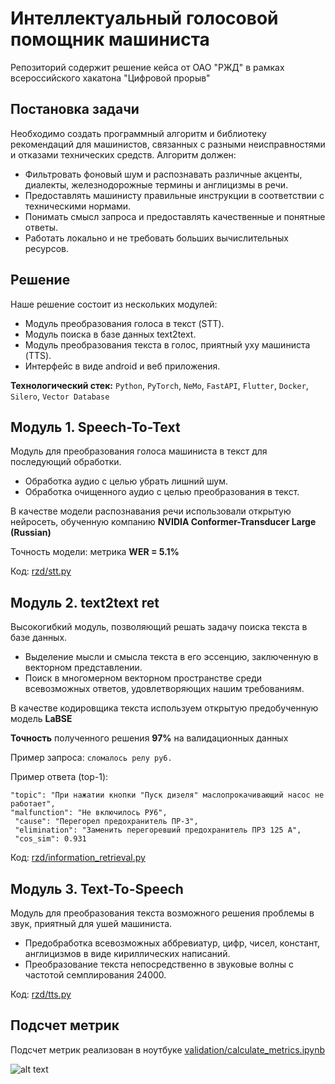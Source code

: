 # Интеллектуальный голосовой помощник машиниста

Репозиторий содержит решение кейса от ОАО "РЖД" в рамках всероссийского хакатона "Цифровой прорыв"

## Постановка задачи

Необходимо создать программный алгоритм и библиотеку рекомендаций для машинистов, связанных с разными неисправностями и отказами технических средств. Алгоритм должен:
- Фильтровать фоновый шум и распознавать различные акценты, диалекты, железнодорожные термины и англицизмы в речи.
- Предоставлять машинисту правильные инструкции в соответствии с техническими нормами.
- Понимать смысл запроса и предоставлять качественные и понятные ответы.
- Работать локально и не требовать больших вычислительных ресурсов.

## Решение

Наше решение состоит из нескольких модулей:
- Модуль преобразования голоса в текст (STT).
- Модуль поиска в базе данных text2text.
- Модуль преобразования текста в голос, приятный уху машиниста (TTS).
- Интерфейс  в виде android и веб приложения.

**Технологический стек:** `Python`, `PyTorch`, `NeMo`, `FastAPI`, `Flutter`, `Docker`, `Silero`, `Vector Database`

## Модуль 1. Speech-To-Text

Модуль для преобразования голоса машиниста в текст для последующий обработки. 
- Обработка аудио с целью убрать лишний шум.
- Обработка очищенного аудио с целью преобразования в текст.

В качестве модели распознавания речи использовали открытую нейросеть, обученную компанию **NVIDIA Conformer-Transducer Large (Russian)**

Точность модели: метрика **WER = 5.1%**

Код: [rzd/stt.py](rzd/stt.py)

## Модуль 2. text2text ret

Высокогибкий модуль, позволяющий решать задачу поиска текста в базе данных.
- Выделение мысли и смысла текста в его эссенцию, заключенную в векторном представлении.
- Поиск в многомерном векторном пространстве среди всевозможных ответов, удовлетворяющих нашим требованиям.

В качестве кодировщика текста используем открытую предобученную модель **LaBSE**

**Точность** полученного решения **97%** на валидационных данных

Пример запроса: `сломалось релу ру6.`

Пример ответа (top-1): 
```
"topic": "При нажатии кнопки "Пуск дизеля" маслопрокачивающий насос не работает", 
"malfunction": "Не включилось РУ6",
 "cause": "Перегорел предохранитель ПР-3",
 "elimination": "Заменить перегоревший предохранитель ПР3 125 А",
 "cos_sim": 0.931
```

Код: [rzd/information_retrieval.py](rzd/information_retrieval.py)

## Модуль 3. Text-To-Speech

Модуль для преобразования текста возможного решения проблемы в звук, приятный для ушей машиниста.
- Предобработка всевозможных аббревиатур, цифр, чисел, констант, англицизмов в виде кириллических написаний.
- Преобразование текста непосредственно в звуковые волны с частотой семплирования 24000.

Код: [rzd/tts.py](rzd/tts.py)

## Подсчет метрик

Подсчет метрик реализован в ноутбуке [validation/calculate_metrics.ipynb](validation/calculate_metrics.ipynb)

![alt text](https://i.ibb.co/0BN1Wkf/metrics.png)
